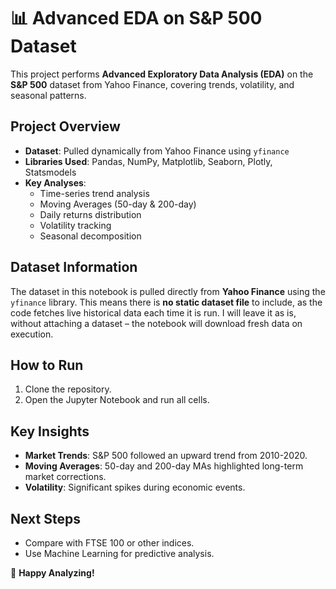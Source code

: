 # 📊 Advanced EDA on S&P 500 Dataset

This project performs **Advanced Exploratory Data Analysis (EDA)** on the **S&P 500** dataset from Yahoo Finance, covering trends, volatility, and seasonal patterns.

## **Project Overview**
- **Dataset**: Pulled dynamically from Yahoo Finance using `yfinance`
- **Libraries Used**: Pandas, NumPy, Matplotlib, Seaborn, Plotly, Statsmodels
- **Key Analyses**:
  - Time-series trend analysis
  - Moving Averages (50-day & 200-day)
  - Daily returns distribution
  - Volatility tracking
  - Seasonal decomposition

## **Dataset Information**
The dataset in this notebook is pulled directly from **Yahoo Finance** using the `yfinance` library. 
This means there is **no static dataset file** to include, as the code fetches live historical data each time it is run. 
I will leave it as is, without attaching a dataset – the notebook will download fresh data on execution.

## **How to Run**
1. Clone the repository.
2. Open the Jupyter Notebook and run all cells.

## **Key Insights**
- **Market Trends**: S&P 500 followed an upward trend from 2010-2020.
- **Moving Averages**: 50-day and 200-day MAs highlighted long-term market corrections.
- **Volatility**: Significant spikes during economic events.

## **Next Steps**
- Compare with FTSE 100 or other indices.
- Use Machine Learning for predictive analysis.

🚀 **Happy Analyzing!**

